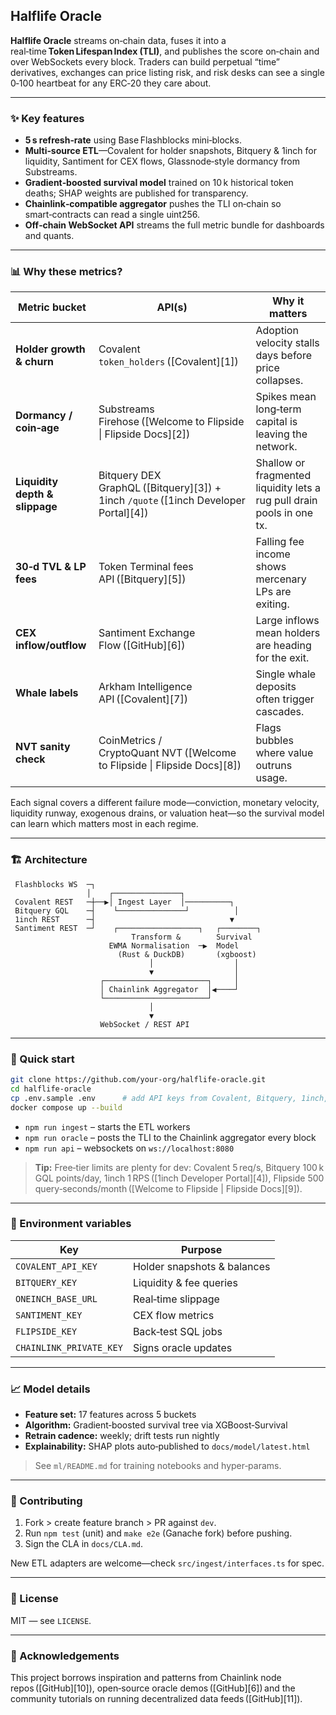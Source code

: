 ## Halflife Oracle

**Halflife Oracle** streams on‑chain data, fuses it into a real‑time **Token Lifespan Index (TLI)**, and publishes the score on‑chain and over WebSockets every block.
Traders can build perpetual “time” derivatives, exchanges can price listing risk, and risk desks can see a single 0‑100 heartbeat for any ERC‑20 they care about.

---

### ✨ Key features

* **5 s refresh‑rate** using Base Flashblocks mini‑blocks.
* **Multi‑source ETL**—Covalent for holder snapshots, Bitquery & 1inch for liquidity, Santiment for CEX flows, Glassnode‑style dormancy from Substreams.
* **Gradient‑boosted survival model** trained on 10 k historical token deaths; SHAP weights are published for transparency.
* **Chainlink‑compatible aggregator** pushes the TLI on‑chain so smart‑contracts can read a single uint256.
* **Off‑chain WebSocket API** streams the full metric bundle for dashboards and quants.

---

### 📊 Why these metrics?

| Metric bucket                  | API(s)                                                                              | Why it matters                                                         |
| ------------------------------ | ----------------------------------------------------------------------------------- | ---------------------------------------------------------------------- |
| **Holder growth & churn**      | Covalent `token_holders` ([Covalent][1])                                            | Adoption velocity stalls days before price collapses.                  |
| **Dormancy / coin‑age**        | Substreams Firehose ([Welcome to Flipside \| Flipside Docs][2])                     | Spikes mean long‑term capital is leaving the network.                  |
| **Liquidity depth & slippage** | Bitquery DEX GraphQL ([Bitquery][3]) + 1inch `/quote` ([1inch Developer Portal][4]) | Shallow or fragmented liquidity lets a rug pull drain pools in one tx. |
| **30‑d TVL & LP fees**         | Token Terminal fees API ([Bitquery][5])                                             | Falling fee income shows mercenary LPs are exiting.                    |
| **CEX inflow/outflow**         | Santiment Exchange Flow ([GitHub][6])                                               | Large inflows mean holders are heading for the exit.                   |
| **Whale labels**               | Arkham Intelligence API ([Covalent][7])                                             | Single whale deposits often trigger cascades.                          |
| **NVT sanity check**           | CoinMetrics / CryptoQuant NVT ([Welcome to Flipside \| Flipside Docs][8])           | Flags bubbles where value outruns usage.                               |

Each signal covers a different failure mode—conviction, monetary velocity, liquidity runway, exogenous drains, or valuation heat—so the survival model can learn which matters most in each regime.

---

### 🏗 Architecture

```
 Flashblocks WS  ─┐
                 │    ┌───────────────┐
 Covalent REST   ─┼──▶│ Ingest Layer  │──────────┐
 Bitquery GQL    ─┤    └───────────────┘          │
 1inch REST      ─┤                              ▼
 Santiment REST  ─┘    ┌──────────────────┐   ┌────────┐
                           Transform &        Survival
                      EWMA Normalisation  ─▶  Model
                        (Rust & DuckDB)       (xgboost)
                               │                  │
                               ▼                  │
                    ┌───────────────────────┐     │
                    │ Chainlink Aggregator  │◀────┘
                    └───────────────────────┘
                               │
                               ▼
                    WebSocket / REST API
```

---

### 🚀 Quick start

```bash
git clone https://github.com/your‑org/halflife‑oracle.git
cd halflife‑oracle
cp .env.sample .env      # add API keys from Covalent, Bitquery, 1inch, Santiment
docker compose up --build
```

* `npm run ingest` – starts the ETL workers
* `npm run oracle` – posts the TLI to the Chainlink aggregator every block
* `npm run api` – websockets on `ws://localhost:8080`

> **Tip:** Free‑tier limits are plenty for dev: Covalent 5 req/s, Bitquery 100 k GQL points/day, 1inch 1 RPS ([1inch Developer Portal][4]), Flipside 500 query‑seconds/month ([Welcome to Flipside | Flipside Docs][9]).

---

### 🧩 Environment variables

| Key                     | Purpose                     |
| ----------------------- | --------------------------- |
| `COVALENT_API_KEY`      | Holder snapshots & balances |
| `BITQUERY_KEY`          | Liquidity & fee queries     |
| `ONEINCH_BASE_URL`      | Real‑time slippage          |
| `SANTIMENT_KEY`         | CEX flow metrics            |
| `FLIPSIDE_KEY`          | Back‑test SQL jobs          |
| `CHAINLINK_PRIVATE_KEY` | Signs oracle updates        |

---

### 📈 Model details

* **Feature set:** 17 features across 5 buckets
* **Algorithm:** Gradient‑boosted survival tree via XGBoost‑Survival
* **Retrain cadence:** weekly; drift tests run nightly
* **Explainability:** SHAP plots auto‑published to `docs/model/latest.html`

> See `ml/README.md` for training notebooks and hyper‑params.

---

### 🤝 Contributing

1. Fork > create feature branch > PR against `dev`.
2. Run `npm test` (unit) and `make e2e` (Ganache fork) before pushing.
3. Sign the CLA in `docs/CLA.md`.

New ETL adapters are welcome—check `src/ingest/interfaces.ts` for spec.

---

### 📜 License

MIT — see `LICENSE`.

---

### 🙏 Acknowledgements

This project borrows inspiration and patterns from Chainlink node repos ([GitHub][10]), open‑source oracle demos ([GitHub][6]) and the community tutorials on running decentralized data feeds ([GitHub][11]).
